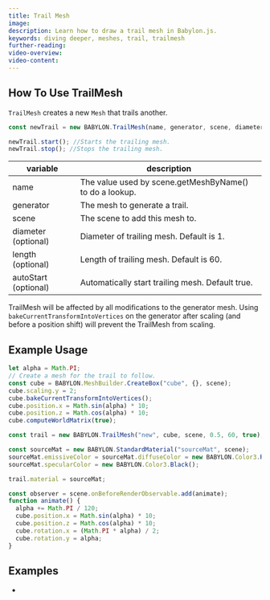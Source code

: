 ```yaml
---
title: Trail Mesh
image:
description: Learn how to draw a trail mesh in Babylon.js.
keywords: diving deeper, meshes, trail, trailmesh
further-reading:
video-overview:
video-content:
---
```


## How To Use TrailMesh

`TrailMesh` creates a new `Mesh` that trails another.

```javascript
const newTrail = new BABYLON.TrailMesh(name, generator, scene, diameter, length, autoStart);

newTrail.start(); //Starts the trailing mesh.
newTrail.stop(); //Stops the trailing mesh.
```

| variable             | description                                             |
| -------------------- | ------------------------------------------------------- |
| name                 | The value used by scene.getMeshByName() to do a lookup. |
| generator            | The mesh to generate a trail.                           |
| scene                | The scene to add this mesh to.                          |
| diameter (optional)  | Diameter of trailing mesh. Default is 1.                |
| length (optional)    | Length of trailing mesh. Default is 60.                 |
| autoStart (optional) | Automatically start trailing mesh. Default true.        |

TrailMesh will be affected by all modifications to the generator mesh. Using `bakeCurrentTransformIntoVertices` on the generator after scaling (and before a position shift) will prevent the TrailMesh from scaling.

## Example Usage

```javascript
let alpha = Math.PI;
// Create a mesh for the trail to follow.
const cube = BABYLON.MeshBuilder.CreateBox("cube", {}, scene);
cube.scaling.y = 2;
cube.bakeCurrentTransformIntoVertices();
cube.position.x = Math.sin(alpha) * 10;
cube.position.z = Math.cos(alpha) * 10;
cube.computeWorldMatrix(true);

const trail = new BABYLON.TrailMesh("new", cube, scene, 0.5, 60, true);

const sourceMat = new BABYLON.StandardMaterial("sourceMat", scene);
sourceMat.emissiveColor = sourceMat.diffuseColor = new BABYLON.Color3.Red();
sourceMat.specularColor = new BABYLON.Color3.Black();

trail.material = sourceMat;

const observer = scene.onBeforeRenderObservable.add(animate);
function animate() {
  alpha += Math.PI / 120;
  cube.position.x = Math.sin(alpha) * 10;
  cube.position.z = Math.cos(alpha) * 10;
  cube.rotation.x = (Math.PI * alpha) / 2;
  cube.rotation.y = alpha;
}
```

## Examples

- <Playground id="#1F4UET#33" title="Glowing orbs with trail" description="Simple example of using trailmesh in your scene."/>
